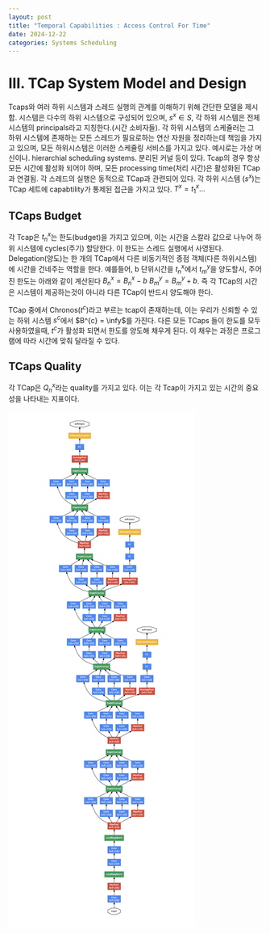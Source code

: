 ```yaml
---
layout: post
title: "Temporal Capabilities : Access Control For Time"
date: 2024-12-22
categories: Systems Scheduling
---
```


# III. TCap System Model and Design
Tcaps와 여러 하위 시스템과 스레드 실행의 관계를 이해하기 위해 간단한 모델을 제시함. 시스템은 다수의 하위 시스템으로 구성되어 있으며, $s^{x} \in S$, 각 하위 시스템은 전체 시스템의 principals라고 지칭한다.(시간 소비자들). 각 하위 시스템의 스케쥴러는 그 하위 시스템에 존재하는 모든 스레드가 필요로하는 연산 자원을 정리하는데 책임을 가지고 있으며, 모든 하위시스템은 이러한 스케쥴링 서비스를 가지고 있다. 예시로는 가상 머신이나. hierarchial scheduling systems. 분리된 커널 등이 있다. Tcap의 경우 항상 모든 시간에 활성화 되어야 하며, 모든 processing time(처리 시간)은 활성화된 TCap과 연결됨. 각 스레드의 실행은 동적으로 TCap과 관련되어 있다. 각 하위 시스템 ($s^{x}$)는 TCap 세트에 capabtility가 통제된 접근을 가지고 있다. $T^{x} = {t_{1}^{x} ...}$

## TCaps Budget

각 Tcap은 $t_{n}^{x}$는 한도(budget)을 가지고 있으며, 이는 시간을 스칼라 값으로 나누어 하위 시스템에 cycles(주기) 할당한다. 이 한도는 스레드 실행에서 사영된다. Delegation(양도)는 한 개의 TCap에서 다른 비동기적인 종점 객체(다른 하위시스템)에 시간을 건네주는 역할을 한다. 예를들어, b 단위시간을 $t_{n}^{x}$에서 $t_{m}^{y}$을 양도할시, 주어진 한도는 아래와 같이 계산된다
$B^{x}_{n} = B^{x}_{n} - b$
$B^{y}_{m} = B^{y}_{m} + b$.
즉 각 TCap의 시간은 시스템이 제공하는것이 아니라 다른 TCap이 반드시 양도해야 한다.

TCap 중에서 Chronos($t^{c}$)라고 부르는 tcap이 존재하는데, 이는 우리가 신뢰할 수 있는 하위 시스템 $s^{c}$에서 $B^{c} = \infy$를 가진다. 다른 모든 TCaps 들이 한도를 모두 사용하였을때, $t^{c}$가 활성화 되면서 한도를 양도해 채우게 된다. 이 채우는 과정은 프로그램에 따라 시간에 맞춰 달라질 수 있다.

## TCaps Quality
각 TCap은 $Q^{x}_{n}$라는 quality를 가지고 있다. 이는 각 Tcap이 가지고 있는 시간의 중요성을 나타내는 지표이다. 

![](/images/InceptionNet/7.png)
